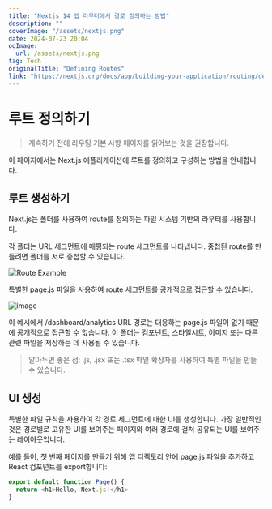 ```yaml
---
title: "Nextjs 14 앱 라우터에서 경로 정의하는 방법"
description: ""
coverImage: "/assets/nextjs.png"
date: 2024-07-23 20:04
ogImage: 
  url: /assets/nextjs.png
tag: Tech
originalTitle: "Defining Routes"
link: "https://nextjs.org/docs/app/building-your-application/routing/defining-routes"
---
```



# 루트 정의하기

> 계속하기 전에 라우팅 기본 사항 페이지를 읽어보는 것을 권장합니다.

이 페이지에서는 Next.js 애플리케이션에 루트를 정의하고 구성하는 방법을 안내합니다.

## 루트 생성하기

<div class="content-ad"></div>

Next.js는 폴더를 사용하여 route를 정의하는 파일 시스템 기반의 라우터를 사용합니다.

각 폴더는 URL 세그먼트에 매핑되는 route 세그먼트를 나타냅니다. 중첩된 route를 만들려면 폴더를 서로 중첩할 수 있습니다.


![Route Example](/assets/img/2024-07-23-DefiningRoutes_0.png)


특별한 page.js 파일을 사용하여 route 세그먼트를 공개적으로 접근할 수 있습니다.

<div class="content-ad"></div>


![image](/assets/img/2024-07-23-DefiningRoutes_1.png)

이 예시에서 /dashboard/analytics URL 경로는 대응하는 page.js 파일이 없기 때문에 공개적으로 접근할 수 없습니다. 이 폴더는 컴포넌트, 스타일시트, 이미지 또는 다른 관련 파일을 저장하는 데 사용될 수 있습니다.

> 알아두면 좋은 점: .js, .jsx 또는 .tsx 파일 확장자를 사용하여 특별 파일을 만들 수 있습니다.

## UI 생성


<div class="content-ad"></div>

특별한 파일 규칙을 사용하여 각 경로 세그먼트에 대한 UI를 생성합니다. 가장 일반적인 것은 경로별로 고유한 UI를 보여주는 페이지와 여러 경로에 걸쳐 공유되는 UI를 보여주는 레이아웃입니다.

예를 들어, 첫 번째 페이지를 만들기 위해 앱 디렉토리 안에 page.js 파일을 추가하고 React 컴포넌트를 export합니다:

```js
export default function Page() {
  return <h1>Hello, Next.js!</h1>
}
```